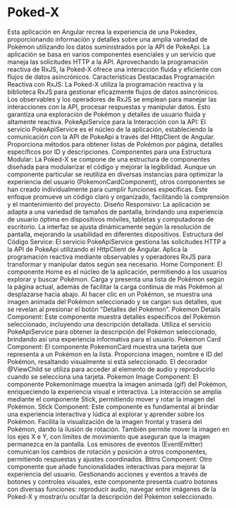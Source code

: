 # Poked-X
 Esta aplicación en Angular recrea la experiencia de una Pokedex, proporcionando información y detalles sobre una amplia variedad de Pokémon utilizando los datos suministrados por la API de PokeApi. La aplicación se basa en varios componentes esenciales y un servicio que maneja las solicitudes HTTP a la API. Aprovechando la programación reactiva de RxJS, la Poked-X ofrece una interacción fluida y eficiente con flujos de datos asincrónicos.  Características Destacadas  Programación Reactiva con RxJS: La Poked-X utiliza la programación reactiva y la biblioteca RxJS para gestionar eficazmente flujos de datos asincrónicos. Los observables y los operadores de RxJS se emplean para manejar las interacciones con la API, procesar respuestas y manipular datos. Esto garantiza una exploración de Pokémon y detalles de usuario fluida y altamente reactiva.  PokeApiService para la Interacción con la API: El servicio PokeApiService es el núcleo de la aplicación, estableciendo la comunicación con la API de PokeApi a través del HttpClient de Angular. Proporciona métodos para obtener listas de Pokémon por página, detalles específicos por ID y descripciones.  Componentes para una Estructura Modular: La Poked-X se compone de una estructura de componentes diseñada para modularizar el código y mejorar la legibilidad. Aunque un componente particular se reutiliza en diversas instancias para optimizar la experiencia del usuario (PokemonCardComponent), otros componentes se han creado individualmente para cumplir funciones específicas. Este enfoque promueve un código claro y organizado, facilitando la comprensión y el mantenimiento del proyecto.  Diseño Responsivo: La aplicación se adapta a una variedad de tamaños de pantalla, brindando una experiencia de usuario óptima en dispositivos móviles, tabletas y computadoras de escritorio. La interfaz se ajusta dinámicamente según la resolución de pantalla, mejorando la usabilidad en diferentes dispositivos.  Estructura del Código  Service: El servicio PokeApiService gestiona las solicitudes HTTP a la API de PokeApi utilizando el HttpClient de Angular. Aplica la programación reactiva mediante observables y operadores RxJS para transformar y manipular datos según sea necesario.  Home Component: El componente Home es el núcleo de la aplicación, permitiendo a los usuarios explorar y buscar Pokémon. Carga y presenta una lista de Pokémon según la página actual, además de facilitar la carga continua de más Pokémon al desplazarse hacia abajo. Al hacer clic en un Pokémon, se muestra una imagen animada del Pokémon seleccionado y se cargan sus detalles, que se revelan al presionar el botón "Detalles del Pokémon".  Pokemon Details Component: Este componente muestra detalles específicos del Pokémon seleccionado, incluyendo una descripción detallada. Utiliza el servicio PokeApiService para obtener la descripción del Pokémon seleccionado, brindando así una experiencia informativa para el usuario.  Pokemon Card Component: El componente PokemonCard muestra una tarjeta que representa a un Pokémon en la lista. Proporciona imagen, nombre e ID del Pokémon, resaltando visualmente si está seleccionado. El decorador @ViewChild se utiliza para acceder al elemento de audio y reproducirlo cuando se selecciona una tarjeta.  Pokemon Image Component: El componente PokemonImage muestra la imagen animada (gif) del Pokémon, enriqueciendo la experiencia visual e interactiva. La interacción se amplía mediante el componente Stick, permitiendo mover y rotar la imagen del Pokémon.  Stick Component: Este componente es fundamental al brindar una experiencia interactiva y lúdica al explorar y aprender sobre los Pokémon. Facilita la visualización de la imagen frontal y trasera del Pokémon, dando la ilusión de rotación. También permite mover la imagen en los ejes X e Y, con límites de movimiento que aseguran que la imagen permanezca en la pantalla. Los emisores de eventos (EventEmitter) comunican los cambios de rotación y posición a otros componentes, permitiendo respuestas y ajustes coordinados.  Bttns Component: Otro componente que añade funcionalidades interactivas para mejorar la experiencia del usuario. Gestionando acciones y eventos a través de botones y controles visuales, este componente presenta cuatro botones con diversas funciones: reproducir audio, navegar entre imágenes de la Poked-X y mostrar/u ocultar la descripción del Pokémon seleccionado.
